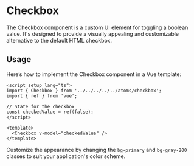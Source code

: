 
# Checkbox

The Checkbox component is a custom UI element for toggling a boolean value. It's designed to provide a visually appealing and customizable alternative to the default HTML checkbox.

## Usage

Here’s how to implement the Checkbox component in a Vue template:

```vue
<script setup lang="ts">
import { Checkbox } from '../../../../../atoms/checkbox';
import { ref } from 'vue';

// State for the checkbox
const checkedValue = ref(false);
</script>

<template>
  <Checkbox v-model="checkedValue" />
</template>

```

Customize the appearance by changing the `bg-primary` and `bg-gray-200` classes to suit your application's color scheme.